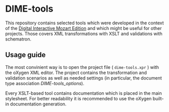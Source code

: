 # DIME-tools
This repository contains selected tools which were developed in the context of the [Digital Interactive Mozart Edition][1] and which might be useful for other projects. Those covers XML transformations with XSLT and validations with schematron. 



## Usage guide
The most convinient way is to open the project file ( `dime-tools.xpr`  ) with the oXygen XML editor. The project contains the transformation and validation scenarios as well as needed settings (in particular, the document type association *DIME-tools_options*). 

Every XSLT-based tool contains documentation which is placed in the main stylesheet. For better readability it is recommended to use the oXygen built-in documentation generation.




[1]: https://dme.mozarteum.at/en/music/edition/
